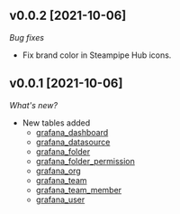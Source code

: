 ## v0.0.2 [2021-10-06]

_Bug fixes_

- Fix brand color in Steampipe Hub icons.

## v0.0.1 [2021-10-06]

_What's new?_

- New tables added
  - [grafana_dashboard](https://hub.steampipe.io/plugins/turbot/grafana/tables/grafana_dashboard)
  - [grafana_datasource](https://hub.steampipe.io/plugins/turbot/grafana/tables/grafana_datasource)
  - [grafana_folder](https://hub.steampipe.io/plugins/turbot/grafana/tables/grafana_folder)
  - [grafana_folder_permission](https://hub.steampipe.io/plugins/turbot/grafana/tables/grafana_folder_permission)
  - [grafana_org](https://hub.steampipe.io/plugins/turbot/grafana/tables/grafana_org)
  - [grafana_team](https://hub.steampipe.io/plugins/turbot/grafana/tables/grafana_team)
  - [grafana_team_member](https://hub.steampipe.io/plugins/turbot/grafana/tables/grafana_team_member)
  - [grafana_user](https://hub.steampipe.io/plugins/turbot/grafana/tables/grafana_user)
